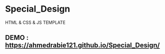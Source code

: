 # Special_Design

HTML &amp; CSS &amp; JS TEMPLATE

## DEMO : https://ahmedrabie121.github.io/Special_Design/
